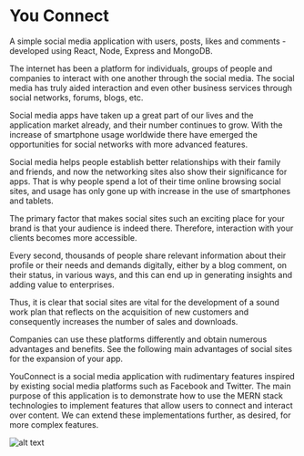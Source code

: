 # You Connect


A simple social media application with users, posts, likes and comments - developed using React, Node, Express and MongoDB. 

The internet has been a platform for individuals, groups of people and companies to interact with one another through the social media. The social media has truly aided interaction and even other business services through social networks, forums, blogs, etc.

Social media apps have taken up a great part of our lives and the application market already, and their number continues to grow. With the increase of smartphone usage worldwide there have emerged the opportunities for social networks with more advanced features.

Social media helps people establish better relationships with their family and friends, and now the networking sites also show their significance for apps. That is why people spend a lot of their time online browsing social sites, and usage has only gone up with increase in the use of smartphones and tablets.

The primary factor that makes social sites such an exciting place for your brand is that your audience is indeed there. Therefore, interaction with your clients becomes more accessible.

Every second, thousands of people share relevant information about their profile or their needs and demands digitally, either by a blog comment, on their status, in various ways, and this can end up in generating insights and adding value to enterprises.

Thus, it is clear that social sites are vital for the development of a sound work plan that reflects on the acquisition of new customers and consequently increases the number of sales and downloads.

Companies can use these platforms differently and obtain numerous advantages and benefits.
See the following main advantages of social sites for the expansion of your app.

YouConnect is a social media application with rudimentary features inspired by existing social media platforms such as Facebook and Twitter. The main purpose of this application is to demonstrate how to use the MERN stack technologies to implement features that allow users to connect and interact over content. We can extend these implementations further, as desired, for more complex features.

![alt text](https://github.com/SamarthSajwan/Social-Media-App-using-MERN-stack/images/image1.png?raw=true)
